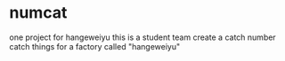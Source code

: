 # numcat
one project for hangeweiyu
this is a student team create a catch number catch things for a factory called "hangeweiyu"

